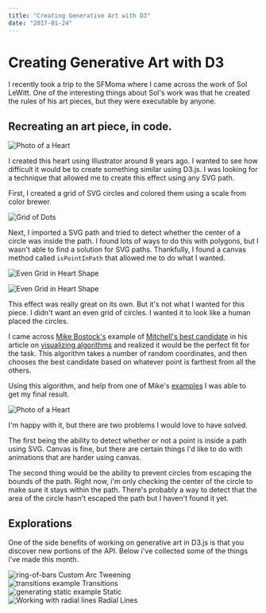 ```yaml
---
title: "Creating Generative Art with D3"
date: "2017-01-24"
---
```


# Creating Generative Art with D3

I recently took a trip to the SFMoma where I came across the work of Sol LeWitt. One of the interesting things about Sol's work was that he created the rules of his art pieces, but they were executable by anyone.

## Recreating an art piece, in code.

![Photo of a Heart](/images/heart.jpg)

I created this heart using Illustrator around 8 years ago. I wanted to see how difficult it would be to create something similar using D3.js. I was looking for a technique that allowed me to create this effect using any SVG path.

First, I created a grid of SVG circles and colored them using a scale from color brewer.

![Grid of Dots](/images/gen-art-1.jpeg)

Next, I imported a SVG path and tried to detect whether the center of a circle was inside the path. I found lots of ways to do this with polygons, but I wasn't able to find a solution for SVG paths. Thankfully, I found a canvas method called `isPointInPath` that allowed me to do what I wanted.

![Even Grid in Heart Shape](/images/gen-art-2.jpeg)

![Even Grid in Heart Shape](/images/gen-art-3.jpeg)

This effect was really great on its own. But it's not what I wanted for this piece. I didn't want an even grid of circles. I wanted it to look like a human placed the circles.

I came across [Mike Bostock's](https://twitter.com/mbostock) example of [Mitchell's best candidate](https://bl.ocks.org/mbostock/d7bf3bd67d00ed79695b) in his article on [visualizing algorithms](https://bost.ocks.org/mike/algorithms/) and realized it would be the perfect fit for the task. This algorithm takes a number of random coordinates, and then chooses the best candidate based on whatever point is farthest from all the others.

Using this algorithm, and help from one of Mike's [examples](https://bl.ocks.org/mbostock/6224050) I was able to get my final result.

<img src="/images/heart.gif" alt="Photo of a Heart" />

I'm happy with it, but there are two problems I would love to have solved.

The first being the ability to detect whether or not a point is inside a path using SVG. Canvas is fine, but there are certain things I'd like to do with animations that are harder using canvas.

The second thing would be the ability to prevent circles from escaping the bounds of the path. Right now, i'm only checking the center of the circle to make sure it stays within the path. There's probably a way to detect that the area of the circle hasn't escaped the path but I haven't found it yet.

## Explorations

One of the side benefits of working on generative art in D3.js is that you discover new portions of the API. Below i've collected some of the things i've made this month.

<figcaption>
  <img src="/images/ring-of-bars.gif" alt="ring-of-bars" />
  Custom Arc Tweening
</figcaption>

<figcaption>
  <img src="/images/circle-tunnel.gif" alt="transitions example" />
  Transitions
</figcaption>

<figcaption>
  <img src="/images/static.gif" alt="generating static example" />
  Static
</figcaption>

<figcaption>
  <img src="/images/moire.jpg" alt="Working with radial lines" />
  Radial Lines
</figcaption>
